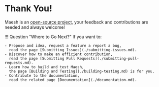 # Thank You!

Maesh is an [open-source project](https://github.com/containous/maesh/), your feedback and contributions are needed and 
always welcome!

!!! Question "Where to Go Next?"
    If you want to:

    - Propose and idea, request a feature a report a bug,
      read the page [Submitting Issues](./submitting-issues.md).
    - Discover how to make an efficient contribution,
      read the page [Submitting Pull Requests](./submitting-pull-requests.md).
    - Learn how to build and test Maesh,
      the page [Building and Testing](./building-testing.md) is for you.
    - Contribute to the documentation,
      read the related page [Documentation](./documentation.md).
